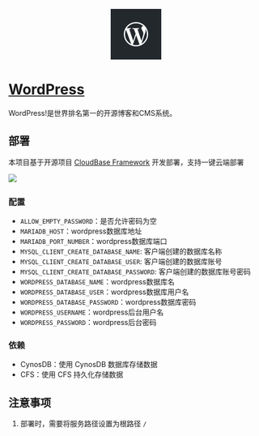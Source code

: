 <p align="center">
  <img height="100px" src="./logo.png" />
</p>

# [WordPress](https://github.com/WordPress/WordPress)

WordPress!是世界排名第一的开源博客和CMS系统。

## 部署

本项目基于开源项目 [CloudBase Framework](https://github.com/Tencent/cloudbase-framework) 开发部署，支持一键云端部署

[![](https://main.qcloudimg.com/raw/67f5a389f1ac6f3b4d04c7256438e44f.svg)](https://console.cloud.tencent.com/tcb/env/index?action=CreateAndDeployCloudBaseProject&appUrl=https%3A%2F%2Fgithub.com%2FTencent-Cloud-Plugins%2FTencentCloudBase-WordPress&branch=master)
### 配置
- `ALLOW_EMPTY_PASSWORD`：是否允许密码为空
- `MARIADB_HOST`：wordpress数据库地址
- `MARIADB_PORT_NUMBER`：wordpress数据库端口
- `MYSQL_CLIENT_CREATE_DATABASE_NAME`: 客户端创建的数据库名称
- `MYSQL_CLIENT_CREATE_DATABASE_USER`: 客户端创建的数据库账号
- `MYSQL_CLIENT_CREATE_DATABASE_PASSWORD`: 客户端创建的数据库账号密码
- `WORDPRESS_DATABASE_NAME`：wordpress数据库名
- `WORDPRESS_DATABASE_USER`：wordpress数据库用户名
- `WORDPRESS_DATABASE_PASSWORD`：wordpress数据库密码
- `WORDPRESS_USERNAME`：wordpress后台用户名
- `WORDPRESS_PASSWORD`：wordpress后台密码

### 依赖

- CynosDB：使用 CynosDB 数据库存储数据
- CFS：使用 CFS 持久化存储数据

## 注意事项

1. 部署时，需要将服务路径设置为根路径 `/`
